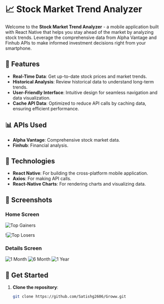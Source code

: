 # 📈 Stock Market Trend Analyzer

Welcome to the **Stock Market Trend Analyzer** - a mobile application built with React Native that helps you stay ahead of the market by analyzing stock trends. Leverage the comprehensive data from Alpha Vantage and Finhub APIs to make informed investment decisions right from your smartphone.

## 🚀 Features

- **Real-Time Data**: Get up-to-date stock prices and market trends.
- **Historical Analysis**: Review historical data to understand long-term trends.
- **User-Friendly Interface**: Intuitive design for seamless navigation and data visualization.
- **Cache API Data**: Optimized to reduce API calls by caching data, ensuring efficient performance.

## 📊 APIs Used

- **Alpha Vantage**: Comprehensive stock market data.
- **Finhub**: Financial analysis.

## 🔧 Technologies

- **React Native**: For building the cross-platform mobile application.
- **Axios**: For making API calls.
- **React-Native Charts**: For rendering charts and visualizing data.

## 📱 Screenshots

### Home Screen 
![Top Gainers](./app/assets/images/sc2.jpg)

!![Top Losers](./app/assets/images/sc1.jpg)

### Details Screen
![1 Month ](./app/assets/images/sc3.jpg)
![6 Month ](./app/assets/images/sc4.jpg)
![1 Year ](./app/assets/images/sc5.jpg)



## 🌟 Get Started

1. **Clone the repository**: 
   ```sh
   git clone https://github.com/Satishg2606/Groww.git

